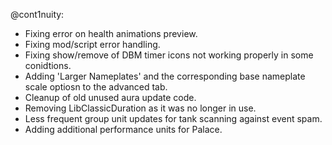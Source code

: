 @cont1nuity:
- Fixing error on health animations preview.
- Fixing mod/script error handling.
- Fixing show/remove of DBM timer icons not working properly in some conidtions.
- Adding 'Larger Nameplates' and the corresponding base nameplate scale optiosn to the advanced tab.
- Cleanup of old unused aura update code.
- Removing LibClassicDuration as it was no longer in use.
- Less frequent group unit updates for tank scanning against event spam.
- Adding additional performance units for Palace.

